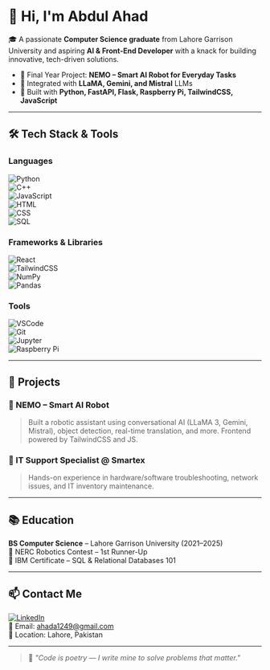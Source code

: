 # 👋 Hi, I'm Abdul Ahad

🎓 A passionate **Computer Science graduate** from Lahore Garrison University and aspiring **AI & Front-End Developer** with a knack for building innovative, tech-driven solutions.

- 🧠 Final Year Project: **NEMO – Smart AI Robot for Everyday Tasks**
- 🤖 Integrated with **LLaMA, Gemini, and Mistral** LLMs
- 🔧 Built with **Python, FastAPI, Flask, Raspberry Pi, TailwindCSS, JavaScript**

---

## 🛠️ Tech Stack & Tools

### Languages  
![Python](https://img.shields.io/badge/Python-3670A0?style=for-the-badge&logo=python&logoColor=white)  
![C++](https://img.shields.io/badge/C++-00599C?style=for-the-badge&logo=c%2b%2b&logoColor=white)  
![JavaScript](https://img.shields.io/badge/JavaScript-F7DF1E?style=for-the-badge&logo=javascript&logoColor=black)  
![HTML](https://img.shields.io/badge/HTML5-E34F26?style=for-the-badge&logo=html5&logoColor=white)  
![CSS](https://img.shields.io/badge/CSS3-1572B6?style=for-the-badge&logo=css3&logoColor=white)  
![SQL](https://img.shields.io/badge/SQL-4479A1?style=for-the-badge&logo=postgresql&logoColor=white)

### Frameworks & Libraries  
![React](https://img.shields.io/badge/React-20232A?style=for-the-badge&logo=react&logoColor=61DAFB)  
![TailwindCSS](https://img.shields.io/badge/TailwindCSS-06B6D4?style=for-the-badge&logo=tailwindcss&logoColor=white)  
![NumPy](https://img.shields.io/badge/Numpy-013243?style=for-the-badge&logo=numpy&logoColor=white)  
![Pandas](https://img.shields.io/badge/Pandas-150458?style=for-the-badge&logo=pandas&logoColor=white)  


### Tools  
![VSCode](https://img.shields.io/badge/VS_Code-007ACC?style=for-the-badge&logo=visual-studio-code&logoColor=white)  
![Git](https://img.shields.io/badge/Git-F05032?style=for-the-badge&logo=git&logoColor=white)  
![Jupyter](https://img.shields.io/badge/Jupyter-F37626?style=for-the-badge&logo=jupyter&logoColor=white)  
![Raspberry Pi](https://img.shields.io/badge/Raspberry%20Pi-C51A4A?style=for-the-badge&logo=raspberrypi&logoColor=white)

---

## 🧠 Projects

### 🤖 NEMO – Smart AI Robot  
> Built a robotic assistant using conversational AI (LLaMA 3, Gemini, Mistral), object detection, real-time translation, and more. Frontend powered by TailwindCSS and JS.

### 💼 IT Support Specialist @ Smartex  
> Hands-on experience in hardware/software troubleshooting, network issues, and IT inventory maintenance.

---

## 📚 Education

**BS Computer Science** – Lahore Garrison University (2021–2025)  
🏅 NERC Robotics Contest – 1st Runner-Up  
📜 IBM Certificate – SQL & Relational Databases 101

---

## 📫 Contact Me

[![LinkedIn](https://img.shields.io/badge/LinkedIn-blue?style=for-the-badge&logo=linkedin&logoColor=white)](https://www.linkedin.com/in/abdul-ahad9009/)  
📧 Email: ahada1249@gmail.com  
📍 Location: Lahore, Pakistan

---

> 💬 *"Code is poetry — I write mine to solve problems that matter."*
